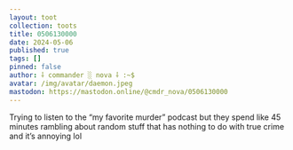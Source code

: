 ```yaml
---
layout: toot
collection: toots
title: 0506130000
date: 2024-05-06
published: true
tags: []
pinned: false
author: ⸸ commander ░ nova ⸸ :~$
avatar: /img/avatar/daemon.jpeg
mastodon: https://mastodon.online/@cmdr_nova/0506130000
---
```


Trying to listen to the “my favorite murder” podcast but they spend like 45 minutes rambling about random stuff that has nothing to do with true crime and it’s annoying lol
